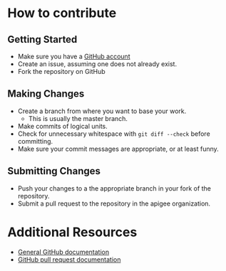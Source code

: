 # How to contribute

## Getting Started

* Make sure you have a [GitHub account](https://github.com/signup/free)
* Create an issue, assuming one does not already exist.
* Fork the repository on GitHub

## Making Changes

* Create a branch from where you want to base your work.
  * This is usually the master branch.
* Make commits of logical units.
* Check for unnecessary whitespace with `git diff --check` before committing.
* Make sure your commit messages are appropriate, or at least funny.

## Submitting Changes

* Push your changes to a the appropriate branch in your fork of the repository.
* Submit a pull request to the repository in the apigee organization.

# Additional Resources

* [General GitHub documentation](https://help.github.com/)
* [GitHub pull request documentation](https://help.github.com/send-pull-requests/)
